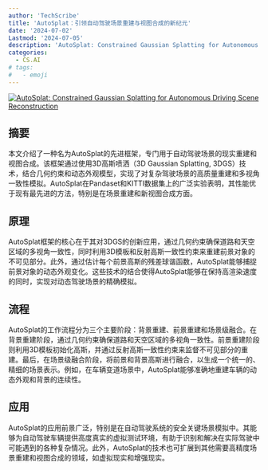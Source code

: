 ```yaml
---
author: 'TechScribe'
title: 'AutoSplat：引领自动驾驶场景重建与视图合成的新纪元'
date: '2024-07-02'
Lastmod: '2024-07-05'
description: 'AutoSplat: Constrained Gaussian Splatting for Autonomous Driving Scene Reconstruction'
categories:
  - CS.AI
# tags:
#   - emoji
---
```


[![AutoSplat: Constrained Gaussian Splatting for Autonomous Driving Scene Reconstruction](https://arxiv-research-1301205113.cos.ap-guangzhou.myqcloud.com/images/2407.02598v1.pdf_0.jpg)](https://arxiv.org/abs/2407.02598v1)

## 摘要

本文介绍了一种名为AutoSplat的先进框架，专门用于自动驾驶场景的现实重建和视图合成。该框架通过使用3D高斯喷洒（3D Gaussian Splatting, 3DGS）技术，结合几何约束和动态外观模型，实现了对复杂驾驶场景的高质量重建和多视角一致性模拟。AutoSplat在Pandaset和KITTI数据集上的广泛实验表明，其性能优于现有最先进的方法，特别是在场景重建和新视图合成方面。<!--more-->

## 原理

AutoSplat框架的核心在于其对3DGS的创新应用，通过几何约束确保道路和天空区域的多视角一致性，同时利用3D模板和反射高斯一致性约束来重建前景对象的不可见部分。此外，通过估计每个前景高斯的残差球谐函数，AutoSplat能够捕捉前景对象的动态外观变化。这些技术的结合使得AutoSplat能够在保持高渲染速度的同时，实现对动态驾驶场景的精确模拟。

## 流程

AutoSplat的工作流程分为三个主要阶段：背景重建、前景重建和场景级融合。在背景重建阶段，通过几何约束确保道路和天空区域的多视角一致性。前景重建阶段则利用3D模板初始化高斯，并通过反射高斯一致性约束来监督不可见部分的重建。最后，在场景级融合阶段，将前景和背景高斯进行融合，以生成一个统一的、精细的场景表示。例如，在车辆变道场景中，AutoSplat能够准确地重建车辆的动态外观和背景的连续性。

## 应用

AutoSplat的应用前景广泛，特别是在自动驾驶系统的安全关键场景模拟中。其能够为自动驾驶车辆提供高度真实的虚拟测试环境，有助于识别和解决在实际驾驶中可能遇到的各种复杂情况。此外，AutoSplat的技术也可扩展到其他需要高精度场景重建和视图合成的领域，如虚拟现实和增强现实。